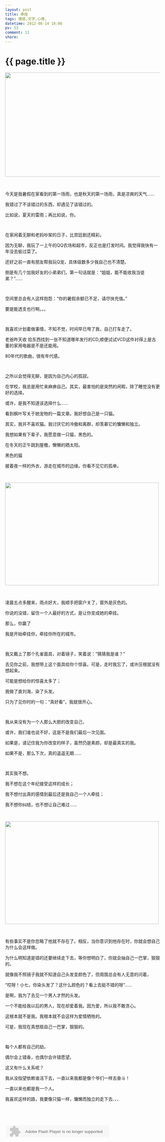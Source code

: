 ```yaml
---
layout: post
title: 牵挂
tags: 情感,文字,心情,
datetime: 2012-08-14 18:06
pv: 53
comment: 11
share: 
---
```


{{ page.title }}
================

 <p><img width="510" height="339" src="http://e.hiphotos.baidu.com/space/pic/item/a9d3fd1f4134970a549774b695cad1c8a6865d46.jpg" /></p><p>&nbsp;</p><p>今天是我暑假在家看到的第一场雨，也是秋天的第一场雨，真是凉爽的天气……</p><p>我错过了不该错过的东西，却遇见了该错过的。</p><p>比如说，夏天的雷雨；再比如说，你。</p><p>&nbsp;</p><p>在家闲着无聊和老妈吵架的日子，比宫廷剧还精彩。</p><p>因为无聊，我玩了一上午的QQ农场和超市，反正也是打发时间。我觉得我快有一年没去偷过菜了。</p><p>还好之前一直有朋友帮我玩Q宠，具体级数多少我自己也不清楚。</p><p>倒是有几个加我好友的小弟弟们，第一句话就是：“姐姐，能不能收我当徒弟？”……</p><p>&nbsp;</p><p>空间里总会有人这样抱怨：“你的暑假余额已不足，请尽快充值。”</p><p>要是能透支也行啊。。。</p><p>&nbsp;</p><p>我喜欢计划着做事情，不知不觉，时间早已甩了我，自己打车走了。</p><p>老爸昨天收&nbsp;拾东西找到一张不知道哪年发行的CD,顺便试试VCD这件衬得上是古董的家用电器是不是还能用。</p><p>80年代的歌曲，很有年代感。</p><p>&nbsp;</p><p>之所以会觉得无聊，是因为自己内心的孤寂。</p><p>在学校，我总是用忙来麻痹自己。其实，最害怕的是突然的闲暇，除了睡觉没有更好的选择。</p><p>或许，是我不知道该选择什么……</p><p>看到枫叶写关于她宠物的一篇文章。我好想自己是一只猫。</p><p>其实，我并不喜欢猫。我讨厌它的冷傲和离群，却羡慕它的慵懒和独立。</p><p>我想如果有下辈子，我愿意做一只猫，黑色的。</p><p>在冬天的正午跳到屋檐，懒懒的晒太阳。</p><p>黑色的猫</p><p>披着夜一样的外衣，游走在城市的边缘。你看不见它的孤单。</p><p>&nbsp;</p><p><img width="500" height="334" src="http://a.hiphotos.baidu.com/space/pic/item/738b4710b912c8fcbb129254fc039245d7882141.jpg" /></p><p>&nbsp;</p><p>凌晨五点多醒来，雨点好大，我顺手把窗户关了，窗外是灰色的。</p><p>你说的没错，留住一个人最好的方式，是让你变成她的牵挂。</p><p>那么，你赢了</p><p>我是开始牵挂你，牵挂你所在的城市。</p><p>&nbsp;</p><p>我又戴上了那个孔雀面具，对着镜子，笑着说：“猜猜我是谁？”</p><p>去见你之前，我想带上这个面具给你个惊喜。可是，走时我忘了，或许压根就没有想起来。</p><p>可能是想给你的惊喜太多了；</p><p>我做了直刘海，染了头发。</p><p>只为了见你时的一句：“真好看”，我就很开心。</p><p>&nbsp;</p><p>我从来没有为一个人那么大胆的改变自己，</p><p>或许，我们谁也说不好，这是不是我们最后一次见面。</p><p>如果是，请记住我为你改变的样子，虽然仍是素颜，却是最真实的我。</p><p>如果不是，那么下次，真的遥遥无期……</p><p>&nbsp;</p><p>其实我不想。</p><p>我不想在这个年纪接受这样的成长；</p><p>我不想付出真的感情到最后还是我自己一个人牵挂；</p><p>我不想你纠结，也不想让自己难过……</p><p>&nbsp;</p><p><img width="500" height="334" src="http://h.hiphotos.baidu.com/space/pic/item/b90e7bec54e736d10025eb919b504fc2d5626970.jpg" /></p><p>&nbsp;</p><p>有些事实不是你忽略了他就不存在了。相反，当你意识到他存在时，你就会想自己为什么会这样做。</p><p>为什么明知道是错的还要继续走下去，等你想明白了，你就会抽自己一巴掌，狠狠的。</p><p>就像我不照镜子我就不知道自己头发变颜色了，但周围总会有人无意的问着，</p><p>“哎呀！小七，你染头发了？这什么颜色的？看上去挺不错的呀”……</p><p>是啊，我为了去见一个男人才然的头发。</p><p>一个不能给我以后的男人，现在却爱着我。因为爱，所以我不敢贪心。</p><p>这根本就不是我。我根本就不会这样为爱情牺牲的。</p><p>可是，我现在真想扇自己一巴掌，狠狠的。</p><p>&nbsp;</p><p>每个人都有自己的劫。</p><p>偶尔会上错香，也偶尔会许错愿望。</p><p>这又有什么关系呢？</p><p>我从没指望依赖谁活下去，一直以来我都是像个爷们一样去奋斗！</p><p>一直以来也都是我一个人。</p><p>我喜欢这样的路，我要像只猫一样，慵懒而独立的走下去、、、</p><p>&nbsp;</p><p>&nbsp;</p><p>&nbsp;<embed height="40" border="0" width="335" flashvars="id=2040723&autoPlay=true&replay=true" alt="" src="http://ting.baidu.com/widget/space/flash/SpaceMP3Player.swf" wmode="transparent" type="application/x-shockwave-flash" name="plugin" /><br /></p> 

